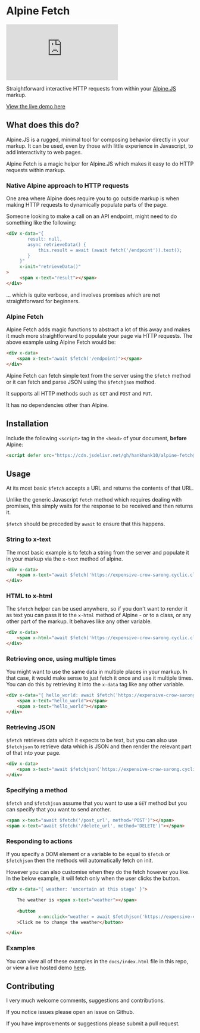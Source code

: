 # Alpine Fetch

![GitHub file size in bytes](https://img.shields.io/github/size/hankhank10/alpine-fetch/alpine-fetch.js)

Straightforward interactive HTTP requests from within your [Alpine.JS](https://alpinejs.dev/) markup.

[View the live demo here](https://hankhank10.github.io/alpine-fetch/)

## What does this do?

Alpine.JS is a rugged, minimal tool for composing behavior directly in your markup. It can be used, even by those with little experience in Javascript, to add interactivity to web pages.

Alpine Fetch is a magic helper for Alpine.JS which makes it easy to do HTTP requests within markup.

### Native Alpine approach to HTTP requests

One area where Alpine does require you to go outside markup is when making HTTP requests to dynamically populate parts of the page.

Someone looking to make a call on an API endpoint, might need to do something like the following:

````html
<div x-data="{
        result: null,
        async retrieveData() { 
            this.result = await (await fetch('/endpoint')).text(); 
        }
     }" 
     x-init="retrieveData()"
>
     <span x-text="result"></span>
</div>
````

... which is quite verbose, and involves promises which are not straightforward for beginners.

### Alpine Fetch

Alpine Fetch adds magic functions to abstract a lot of this away and makes it much more straightforward to populate your page via HTTP requests. The above example using Alpine Fetch would be:

````html
<div x-data>
    <span x-text="await $fetch('/endpoint)"></span>
</div>
````

Alpine Fetch can fetch simple text from the server using the `$fetch` method or it can fetch and parse JSON using the `$fetchjson` method.

It supports all HTTP methods such as `GET` and `POST` and `PUT`.

It has no dependencies other than Alpine.

## Installation
Include the following `<script>` tag in the `<head>` of your document, **before** Alpine:

```html
<script defer src="https://cdn.jsdelivr.net/gh/hankhank10/alpine-fetch@main/alpine-fetch.js"></script>
```

## Usage

At its most basic `$fetch` accepts a URL and returns the contents of that URL.

Unlike the generic Javascript `fetch` method which requires dealing with promises, this simply waits for the response to be received and then returns it.

`$fetch` should be preceded by `await` to ensure that this happens.

### String to x-text

The most basic example is to fetch a string from the server and populate it in your markup via the `x-text` method of alpine.

```html
<div x-data>
    <span x-text="await $fetch('https://expensive-crow-sarong.cyclic.cloud/hello_world')"></span>
</div>
```

### HTML to x-html

The `$fetch` helper can be used anywhere, so if you don't want to render it as text you can pass it to the `x-html` method of Alpine - or to a class, or any other part of the markup. It behaves like any other variable.

```html
<div x-data>
    <span x-html="await $fetch('https://expensive-crow-sarong.cyclic.cloud/hello_world_html')"></span>
</div>
```

### Retrieving once, using multiple times

You might want to use the same data in multiple places in your markup. In that case, it would make sense to just fetch it once and use it multiple times. You can do this by retrieving it into the `x-data` tag like any other variable.

```html
<div x-data="{ hello_world: await $fetch('https://expensive-crow-sarong.cyclic.cloud/hello_world' }">
    <span x-text="hello_world"></span>
    <span x-text="hello_world"></span>
</div>
```

### Retrieving JSON

`$fetch` retrieves data which it expects to be text, but you can also use `$fetchjson` to retrieve data which is JSON and then render the relevant part of that into your page.

```html
<div x-data>
    <span x-text="await $fetchjson('https://expensive-crow-sarong.cyclic.cloud/some_json', jsonItem='weather')"></span>
</div>
```

### Specifying a method

`$fetch` and `$fetchjson` assume that you want to use a `GET` method but you can specify that you want to send another.

````html
<span x-text="await $fetch('/post_url', method='POST')"></span>
<span x-text="await $fetch('/delete_url', method='DELETE')"></span>
````

### Responding to actions

If you specify a DOM element or a variable to be equal to `$fetch` or `$fetchjson` then the methods will automatically fetch on init.

However you can also customise when they do the fetch however you like. In the below example, it will fetch only when the user clicks the button.

````html
<div x-data="{ weather: 'uncertain at this stage' }">

    The weather is <span x-text="weather"></span>
    
    <button
            x-on:click="weather = await $fetchjson('https://expensive-crow-sarong.cyclic.cloud/some_json', jsonItem='weather')"
    >Click me to change the weather</button>

</div>
````

### Examples

You can view all of these examples in the `docs/index.html` file in this repo, or view a live hosted demo [here](https://hankhank10.github.io/alpine-fetch/examples/examples.html).

## Contributing

I very much welcome comments, suggestions and contributions.

If you notice issues please open an issue on Github.

If you have improvements or suggestions please submit a pull request.